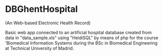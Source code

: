 ﻿# DBGhentHospital
(An Web-based Electronic Health Record)

Basic web app connected to an artificial hospital database created from data in "data_sample.xls" using "HeidiSQL" by means of php for the course 'Biomedical Information Systems during the BSc in Biomedical Engineering at Technical University of Madrid.
